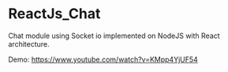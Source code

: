 # ReactJs_Chat
Chat module using Socket io implemented on NodeJS with React architecture.

Demo: https://www.youtube.com/watch?v=KMpp4YjUF54
